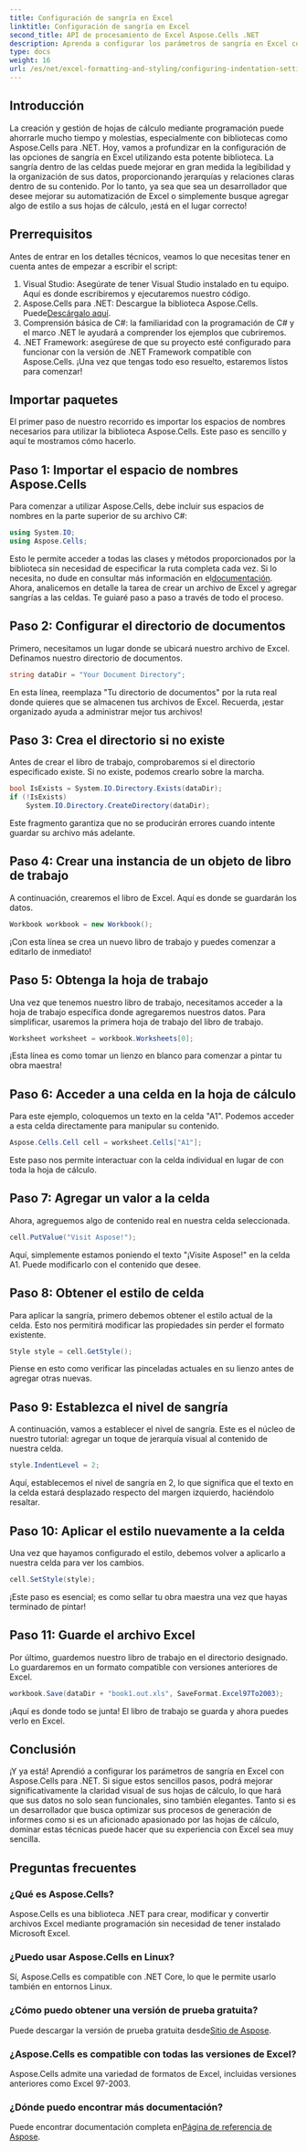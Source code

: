 ```yaml
---
title: Configuración de sangría en Excel
linktitle: Configuración de sangría en Excel
second_title: API de procesamiento de Excel Aspose.Cells .NET
description: Aprenda a configurar los parámetros de sangría en Excel con Aspose.Cells para .NET. Guía paso a paso para mejorar sus documentos de Excel sin esfuerzo.
type: docs
weight: 16
url: /es/net/excel-formatting-and-styling/configuring-indentation-settings/
---
```

## Introducción
La creación y gestión de hojas de cálculo mediante programación puede ahorrarle mucho tiempo y molestias, especialmente con bibliotecas como Aspose.Cells para .NET. Hoy, vamos a profundizar en la configuración de las opciones de sangría en Excel utilizando esta potente biblioteca. La sangría dentro de las celdas puede mejorar en gran medida la legibilidad y la organización de sus datos, proporcionando jerarquías y relaciones claras dentro de su contenido. Por lo tanto, ya sea que sea un desarrollador que desee mejorar su automatización de Excel o simplemente busque agregar algo de estilo a sus hojas de cálculo, ¡está en el lugar correcto!
## Prerrequisitos
Antes de entrar en los detalles técnicos, veamos lo que necesitas tener en cuenta antes de empezar a escribir el script:
1. Visual Studio: Asegúrate de tener Visual Studio instalado en tu equipo. Aquí es donde escribiremos y ejecutaremos nuestro código.
2. Aspose.Cells para .NET: Descargue la biblioteca Aspose.Cells. Puede[Descárgalo aquí](https://releases.aspose.com/cells/net/).
3. Comprensión básica de C#: la familiaridad con la programación de C# y el marco .NET le ayudará a comprender los ejemplos que cubriremos.
4. .NET Framework: asegúrese de que su proyecto esté configurado para funcionar con la versión de .NET Framework compatible con Aspose.Cells.
¡Una vez que tengas todo eso resuelto, estaremos listos para comenzar!
## Importar paquetes
El primer paso de nuestro recorrido es importar los espacios de nombres necesarios para utilizar la biblioteca Aspose.Cells. Este paso es sencillo y aquí te mostramos cómo hacerlo.
## Paso 1: Importar el espacio de nombres Aspose.Cells
Para comenzar a utilizar Aspose.Cells, debe incluir sus espacios de nombres en la parte superior de su archivo C#:
```csharp
using System.IO;
using Aspose.Cells;
```
 Esto le permite acceder a todas las clases y métodos proporcionados por la biblioteca sin necesidad de especificar la ruta completa cada vez. Si lo necesita, no dude en consultar más información en el[documentación](https://reference.aspose.com/cells/net/).
Ahora, analicemos en detalle la tarea de crear un archivo de Excel y agregar sangrías a las celdas. Te guiaré paso a paso a través de todo el proceso.
## Paso 2: Configurar el directorio de documentos
Primero, necesitamos un lugar donde se ubicará nuestro archivo de Excel. Definamos nuestro directorio de documentos.
```csharp
string dataDir = "Your Document Directory";
```
En esta línea, reemplaza "Tu directorio de documentos" por la ruta real donde quieres que se almacenen tus archivos de Excel. Recuerda, ¡estar organizado ayuda a administrar mejor tus archivos!
## Paso 3: Crea el directorio si no existe
Antes de crear el libro de trabajo, comprobaremos si el directorio especificado existe. Si no existe, podemos crearlo sobre la marcha.
```csharp
bool IsExists = System.IO.Directory.Exists(dataDir);
if (!IsExists)
    System.IO.Directory.CreateDirectory(dataDir);
```
Este fragmento garantiza que no se producirán errores cuando intente guardar su archivo más adelante.
## Paso 4: Crear una instancia de un objeto de libro de trabajo
A continuación, crearemos el libro de Excel. Aquí es donde se guardarán los datos.
```csharp
Workbook workbook = new Workbook();
```
¡Con esta línea se crea un nuevo libro de trabajo y puedes comenzar a editarlo de inmediato!
## Paso 5: Obtenga la hoja de trabajo
Una vez que tenemos nuestro libro de trabajo, necesitamos acceder a la hoja de trabajo específica donde agregaremos nuestros datos. Para simplificar, usaremos la primera hoja de trabajo del libro de trabajo.
```csharp
Worksheet worksheet = workbook.Worksheets[0];
```
¡Esta línea es como tomar un lienzo en blanco para comenzar a pintar tu obra maestra!
## Paso 6: Acceder a una celda en la hoja de cálculo
Para este ejemplo, coloquemos un texto en la celda "A1". Podemos acceder a esta celda directamente para manipular su contenido.
```csharp
Aspose.Cells.Cell cell = worksheet.Cells["A1"];
```
Este paso nos permite interactuar con la celda individual en lugar de con toda la hoja de cálculo.
## Paso 7: Agregar un valor a la celda
Ahora, agreguemos algo de contenido real en nuestra celda seleccionada.
```csharp
cell.PutValue("Visit Aspose!");
```
Aquí, simplemente estamos poniendo el texto "¡Visite Aspose!" en la celda A1. Puede modificarlo con el contenido que desee.
## Paso 8: Obtener el estilo de celda
Para aplicar la sangría, primero debemos obtener el estilo actual de la celda. Esto nos permitirá modificar las propiedades sin perder el formato existente.
```csharp
Style style = cell.GetStyle();
```
Piense en esto como verificar las pinceladas actuales en su lienzo antes de agregar otras nuevas.
## Paso 9: Establezca el nivel de sangría
A continuación, vamos a establecer el nivel de sangría. Este es el núcleo de nuestro tutorial: agregar un toque de jerarquía visual al contenido de nuestra celda.
```csharp
style.IndentLevel = 2;
```
Aquí, establecemos el nivel de sangría en 2, lo que significa que el texto en la celda estará desplazado respecto del margen izquierdo, haciéndolo resaltar.
## Paso 10: Aplicar el estilo nuevamente a la celda
Una vez que hayamos configurado el estilo, debemos volver a aplicarlo a nuestra celda para ver los cambios.
```csharp
cell.SetStyle(style);
```
¡Este paso es esencial; es como sellar tu obra maestra una vez que hayas terminado de pintar!
## Paso 11: Guarde el archivo Excel
Por último, guardemos nuestro libro de trabajo en el directorio designado. Lo guardaremos en un formato compatible con versiones anteriores de Excel.
```csharp
workbook.Save(dataDir + "book1.out.xls", SaveFormat.Excel97To2003);
```
¡Aquí es donde todo se junta! El libro de trabajo se guarda y ahora puedes verlo en Excel.
## Conclusión
¡Y ya está! Aprendió a configurar los parámetros de sangría en Excel con Aspose.Cells para .NET. Si sigue estos sencillos pasos, podrá mejorar significativamente la claridad visual de sus hojas de cálculo, lo que hará que sus datos no solo sean funcionales, sino también elegantes. Tanto si es un desarrollador que busca optimizar sus procesos de generación de informes como si es un aficionado apasionado por las hojas de cálculo, dominar estas técnicas puede hacer que su experiencia con Excel sea muy sencilla.
## Preguntas frecuentes
### ¿Qué es Aspose.Cells?
Aspose.Cells es una biblioteca .NET para crear, modificar y convertir archivos Excel mediante programación sin necesidad de tener instalado Microsoft Excel.
### ¿Puedo usar Aspose.Cells en Linux?
Sí, Aspose.Cells es compatible con .NET Core, lo que le permite usarlo también en entornos Linux.
### ¿Cómo puedo obtener una versión de prueba gratuita?
 Puede descargar la versión de prueba gratuita desde[Sitio de Aspose](https://releases.aspose.com/).
### ¿Aspose.Cells es compatible con todas las versiones de Excel?
Aspose.Cells admite una variedad de formatos de Excel, incluidas versiones anteriores como Excel 97-2003.
### ¿Dónde puedo encontrar más documentación?
Puede encontrar documentación completa en[Página de referencia de Aspose](https://reference.aspose.com/cells/net/).